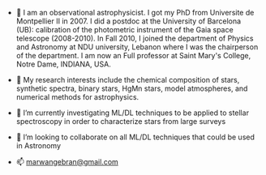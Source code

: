 - 👋 I am an observational astrophysicist.  I got my PhD from Universite de Montpellier II in 2007. I did a postdoc at the University of Barcelona (UB): calibration of the photometric instrument of the Gaia space telescope (2008-2010). In Fall 2010, I joined the department of Physics and Astronomy at NDU university, Lebanon where I was the chairperson of the department. I am now an Full professor at Saint Mary's College, Notre Dame, INDIANA, USA.

- 👀 My research interests include the chemical composition of stars, synthetic spectra, binary stars, HgMn stars, model atmospheres, and numerical methods for astrophysics.
- 🌱 I’m currently investigating ML/DL techniques to be applied to stellar spectroscopy in order to characterize stars from large surveys
- 💞️ I’m looking to collaborate on all ML/DL techniques that could be used in Astronomy
- 📫 marwangebran@gmail.com

<!---
mgebran/mgebran is a ✨ special ✨ repository because its `README.md` (this file) appears on your GitHub profile.
You can click the Preview link to take a look at your changes. 
--->
